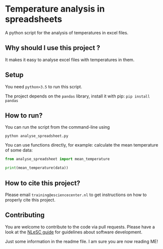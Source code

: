 # Temperature analysis in spreadsheets

A python script for the analysis of temperatures in excel files.


## Why should I use this project ?

It makes it easy to analyse excel files with temperatures in them.


## Setup

You need `python>3.5` to run this script.

The project depends on the `pandas` library, install it with pip:
`pip install pandas`


## How to run?

You can run the script from the command-line using
```
python analyse_spreadsheet.py
```

You can use functions directly, for example: calculate the mean temperature of some data:
```python
from analyse_spreadsheet import mean_temperature

print(mean_temperature(data))
```


## How to cite this project?

Please email `training@esciencecenter.nl` to get instructions on how to properly cite this project.


## Contributing

You are welcome to contribute to the code via pull requests.  Please have a
look at the [NLeSC
guide](https://nlesc.gitbooks.io/guide/content/software/software_overview.html)
for guidelines about software development.


Just some information in the readme file.
I am sure you are now reading ME!
